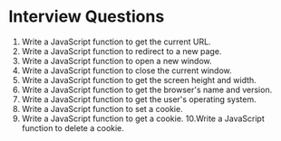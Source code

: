 # Interview Questions
1. Write a JavaScript function to get the current URL.
2. Write a JavaScript function to redirect to a new page.
3. Write a JavaScript function to open a new window.
4. Write a JavaScript function to close the current window.
5. Write a JavaScript function to get the screen height and width.
6. Write a JavaScript function to get the browser's name and version.
7. Write a JavaScript function to get the user's operating system.
8. Write a JavaScript function to set a cookie.
9. Write a JavaScript function to get a cookie.
10.Write a JavaScript function to delete a cookie.
